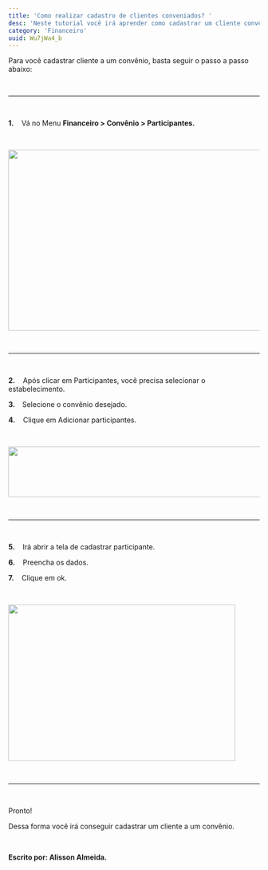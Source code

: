 ```yaml
---
title: 'Como realizar cadastro de clientes conveniados? '
desc: 'Neste tutorial você irá aprender como cadastrar um cliente convêniado.'
category: 'Financeiro'
uuid: Wu7jWa4_b
---
```


<p><span style='font-size: 14px;'>Para você cadastrar cliente a um convênio, basta seguir o passo a passo abaixo:</span></p><p><span><br></span></p><hr><p><strong><span><br></span></strong></p><p><strong><span>1.</span></strong><span>&nbsp;&nbsp;&nbsp; </span><span style='font-size: 14px;'>Vá no Menu <strong>Financeiro &gt; Convênio &gt; Participantes.</strong></span></p><p><span><strong><br></strong></span></p><div class='se-component se-image-container __se__float-none'><figure style='margin: 0px;'><img data-index='0' style='width: 560px; height: 362px;' data-rotatey='' data-rotatex='' data-rotate='' data-size='560px,362px' data-origin=',' data-file-size='0' data-file-name='participante1.png' data-align='none' data-proportion='true' alt='' src='https://vendergas.github.io/vendergas-imagens/participante1.png'>                                        </figure></div><p><br></p><hr><p><strong><span><span><br></span></span></strong></p><p><strong><span><span>2.</span></span></strong><span>&nbsp;&nbsp;&nbsp; </span><span style='font-size: 14px;'>Após clicar em Participantes, você precisa selecionar o estabelecimento.</span></p><p><strong><span>3.<span>&nbsp;&nbsp;</span></span></strong><span>&nbsp; </span><span style='font-size: 14px;'>Selecione o convênio desejado</span><span>.</span></p><p><strong><span><span>4.</span></span></strong><span>&nbsp;&nbsp;&nbsp; </span><span style='font-size: 14px;'>Clique em Adicionar participantes.</span></p><p><br></p><div class='se-component se-image-container __se__float-none'><figure style='margin: 0px;'><img data-index='1' style='width: 554px; height: 101px;' data-align='none' data-rotatey='' data-rotatex='' data-rotate='' data-size='554px,101px' data-origin=',' data-file-size='0' data-file-name='participante2.png' src='https://vendergas.github.io/vendergas-imagens/participante2.png'>                                        </figure></div><p><br></p><hr><p><strong><span><span><br></span></span></strong></p><p><strong><span><span>5.</span></span></strong><span>&nbsp;&nbsp;&nbsp; </span><span>Irá abrir a tela de cadastrar participante.</span></p><p><strong><span><span>6.</span></span></strong><span>&nbsp;&nbsp;&nbsp; </span><span style='font-size: 14px;'>Preencha os dados.</span></p><p><strong><span><span>7.</span></span></strong><span>&nbsp;&nbsp;&nbsp; </span><span style='font-size: 14px;'>Clique em ok.</span></p><p><span><br></span></p><div class='se-component se-image-container __se__float-none'><figure style='margin: 0px;'><img data-index='2' style='width: 455px; height: 313px;' data-rotatey='' data-rotatex='' data-rotate='' data-size='455px,313px' data-origin=',' data-file-size='0' data-file-name='participante3.png' data-align='none' data-proportion='true' alt='' src='https://vendergas.github.io/vendergas-imagens/participante3.png'>                </figure></div><p><br></p><hr><p><span style='font-size: 14px;'><br></span></p><p><span style='font-size: 14px;'>Pronto!</span></p><p><span style='font-size: 14px;'>Dessa forma você irá conseguir cadastrar um cliente a um convênio.</span></p><p><span><br></span></p><p><span style='font-size: 14px;'><strong>Escrito por: Alisson Almeida.</strong></span></p>
